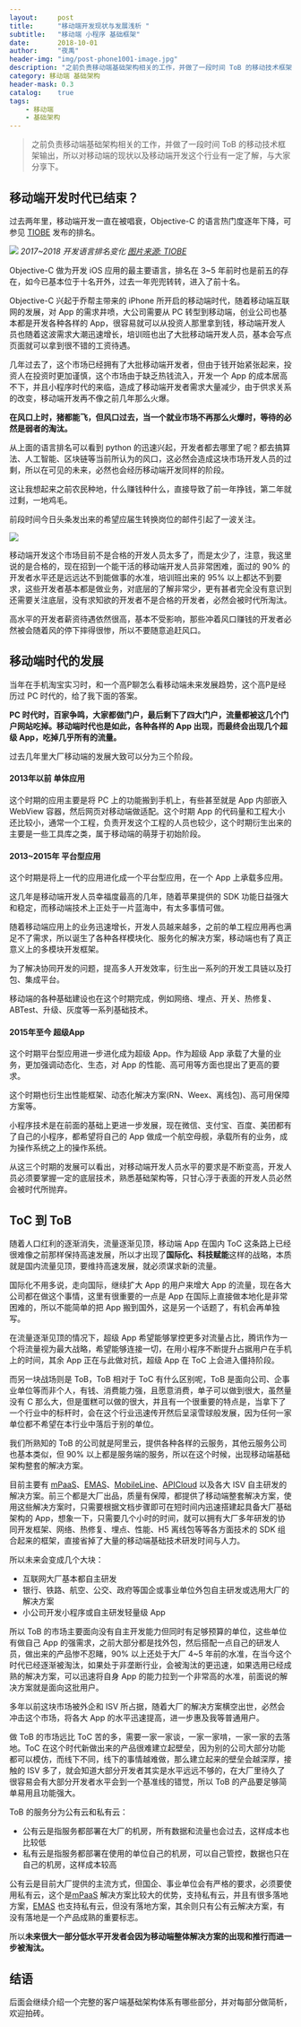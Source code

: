 ```yaml
---
layout:     post
title:      "移动端开发现状与发展浅析 "
subtitle:   "移动端 小程序 基础框架"
date:       2018-10-01
author:     "夜禹"
header-img: "img/post-phone1001-image.jpg"
description: "之前负责移动端基础架构相关的工作，并做了一段时间 ToB 的移动技术框架输出，所以对移动端的现状以及移动端开发这个行业有一定了解，与大家分享下"
category: 移动端 基础架构
header-mask: 0.3
catalog:    true
tags:
    - 移动端
    - 基础架构
---
```


> 之前负责移动端基础架构相关的工作，并做了一段时间 ToB 的移动技术框架输出，所以对移动端的现状以及移动端开发这个行业有一定了解，与大家分享下。

## 移动端开发时代已结束？
过去两年里，移动端开发一直在被唱衰，Objective-C 的语言热门度逐年下降，可参见 [TIOBE](https://www.tiobe.com/tiobe-index/) 发布的排名。

![](/img/in-post/1001/TIOBE.png)
*2017~2018 开发语言排名变化 [图片来源: TIOBE][1]*

Objective-C 做为开发 iOS 应用的最主要语言，排名在 3~5 年前时也是前五的存在，如今已基本位于十名开外，过去一年兜兜转转，进入了前十名。

Objective-C 兴起于乔帮主带来的 iPhone 所开启的移动端时代，随着移动端互联网的发展，对 App 的需求井喷，大公司需要从 PC 转型到移动端，创业公司也基本都是开发各种各样的 App，很容易就可以从投资人那里拿到钱，移动端开发人员也随着这波需求大潮迅速增长，培训班也出了大批移动端开发人员，基本会写点页面就可以拿到很不错的工资待遇。

几年过去了，这个市场已经拥有了大批移动端开发者，但由于钱开始紧张起来，投资人在投资时更加谨慎，这个市场由于缺乏热钱流入，开发一个 App 的成本居高不下，并且小程序时代的来临，造成了移动端开发者需求大量减少，由于供求关系的改变，移动端开发再不像之前几年那么火爆。

**在风口上时，猪都能飞，但风口过去，当一个就业市场不再那么火爆时，等待的必然是弱者的淘汰。**

从上面的语言排名可以看到 python 的迅速兴起，开发者都去哪里了呢？都去搞算法、人工智能、区块链等当前所认为的风口，这必然会造成这块市场开发人员的过剩，所以在可见的未来，必然也会经历移动端开发同样的阶段。

这让我想起来之前农民种地，什么赚钱种什么，直接导致了前一年挣钱，第二年就过剩，一地鸡毛。

前段时间今日头条发出来的希望应届生转换岗位的邮件引起了一波关注。

![](/img/in-post/1001/toutiao.jpg)

移动端开发这个市场目前不是合格的开发人员太多了，而是太少了，注意，我这里说的是合格的，现在招到一个能干活的移动端开发人员非常困难，面过的 90% 的开发者水平还是远远达不到能做事的水准，培训班出来的 95% 以上都达不到要求，这些开发者基本都是做业务，对底层的了解非常少，更有甚者完全没有意识到还需要关注底层，没有求知欲的开发者不是合格的开发者，必然会被时代所淘汰。

高水平的开发者薪资待遇依然很高，基本不受影响，那些冲着风口赚钱的开发者必然被会随着风的停下摔得很惨，所以不要随意追赶风口。

## 移动端时代的发展
当年在手机淘宝实习时，和一个高P聊怎么看移动端未来发展趋势，这个高P是经历过 PC 时代的，给了我下面的答案。

**PC 时代时，百家争鸣，大家都做门户，最后剩下了四大门户，流量都被这几个门户网站吃掉。移动端时代也是如此，各种各样的 App 出现，而最终会出现几个超级 App，吃掉几乎所有的流量。**

过去几年里大厂移动端的发展大致可以分为三个阶段。

#### 2013年以前 单体应用
这个时期的应用主要是将 PC 上的功能搬到手机上，有些甚至就是 App 内部嵌入 WebView 容器，然后网页对移动端做适配。这个时期 App 的代码量和工程大小还比较小，通常一个工程，负责开发这个工程的人员也较少，这个时期衍生出来的主要是一些工具库之类，属于移动端的萌芽于初始阶段。

#### 2013~2015年 平台型应用
这个时期是将上一代的应用进化成一个平台型应用，在一个 App 上承载多应用。

这几年是移动端开发人员幸福度最高的几年，随着苹果提供的 SDK 功能日益强大和稳定，而移动端技术上正处于一片蓝海中，有太多事情可做。

随着移动端应用上的业务迅速增长，开发人员越来越多，之前的单工程应用再也满足不了需求，所以诞生了各种各样模块化、服务化的解决方案，移动端也有了真正意义上的多模块开发框架。

为了解决协同开发的问题，提高多人开发效率，衍生出一系列的开发工具链以及打包、集成平台。

移动端的各种基础建设也在这个时期完成，例如网络、埋点、开关、热修复、ABTest、升级、灰度等一系列基础技术。

#### 2015年至今 超级App
这个时期平台型应用进一步进化成为超级 App。作为超级 App 承载了大量的业务，更加强调动态化、生态，对 App 的性能、高可用等方面也提出了更高的要求。

这个时期也衍生出性能框架、动态化解决方案(RN、Weex、离线包)、高可用保障方案等。

小程序技术是在前面的基础上更进一步发展，现在微信、支付宝、百度、美团都有了自己的小程序，都希望将自己的 App 做成一个航空母舰，承载所有的业务，成为操作系统之上的操作系统。

从这三个时期的发展可以看出，对移动端开发人员水平的要求是不断变高，开发人员必须要掌握一定的底层技术，熟悉基础架构等，只甘心浮于表面的开发人员必然会被时代所抛弃。

## ToC 到 ToB
随着人口红利的逐渐消失，流量逐渐见顶，移动端 App 在国内 ToC 这条路上已经很难像之前那样保持高速发展，所以才出现了**国际化、科技赋能**这样的战略，本质就是国内流量见顶，要维持高速发展，就必须谋求新的流量。

国际化不用多说，走向国际，继续扩大 App 的用户来增大 App 的流量，现在各大公司都在做这个事情，这里有很重要的一点是 App 在国际上直接做本地化是非常困难的，所以不能简单的把 App 搬到国外，这是另一个话题了，有机会再单独写。

在流量逐渐见顶的情况下，超级 App 希望能够掌控更多对流量占比，腾讯作为一个将流量视为最大战略，希望能够连接一切，在用小程序不断提升占据用户在手机上的时间，其余 App 正在与此做对抗，超级 App 在 ToC 上会进入僵持阶段。

而另一块战场则是 ToB，ToB 相对于 ToC 有什么区别呢，ToB 是面向公司、企事业单位等而非个人，有钱、消费能力强，且愿意消费，单子可以做到很大，虽然量没有 C 那么大，但是蛋糕可以做的很大，并且有一个很重要的特点是，当拿下了一个行业中的标杆时，会在这个行业迅速传开然后呈滚雪球般发展，因为任何一家单位都不希望在本行业中落后于别的单位。

我们所熟知的 ToB 的公司就是阿里云，提供各种各样的云服务，其他云服务公司也基本类似，但 90% 以上都是服务端的服务，所以在这个时候，出现移动端基础架构整套的解决方案。

目前主要有 [mPaaS](https://tech.antfin.com/products/MPAAS)、[EMAS](https://www.aliyun.com/product/emas?spm=a2c4g.11174283.digitalization.15.3f723ca01xW7nW)、[MobileLine](https://cloud.tencent.com/product/tac)、[APICloud](https://www.apicloud.com/) 以及各大 ISV 自主研发的解决方案。前三个都是大厂出品，质量有保障，都提供了移动端整套解决方案，使用这些解决方案时，只需要根据文档步骤即可在短时间内迅速搭建起具备大厂基础架构的 App，想象一下，只需要几个小时的时间，就可以拥有大厂多年研发的协同开发框架、网络、热修复、埋点、性能、H5 离线包等等各方面技术的 SDK 组合起来的框架，直接省掉了大量的移动端基础技术研发时间与人力。

所以未来会变成几个大块：
* 互联网大厂基本都自主研发
* 银行、铁路、航空、公交、政府等国企或事业单位外包自主研发或选用大厂的解决方案
* 小公司开发小程序或自主研发轻量级 App

所以 ToB 的市场主要面向没有自主开发能力但同时有足够预算的单位，这些单位有做自己 App 的强需求，之前大部分都是找外包，然后搭配一点自己的研发人员，做出来的产品惨不忍睹，90% 以上还处于大厂 4~5 年前的水准，在当今这个时代已经逐渐被淘汰，如果处于非垄断行业，会被淘汰的更迅速，如果选用已经成熟的解决方案，可以迅速将自身 App 的能力拉到一个非常高的水准，前面说的解决方案就是面向这批用户。

多年以前这块市场被外企和 ISV 所占据，随着大厂的解决方案横空出世，必然会冲击这个市场，将各大 App 的水平迅速提高，进一步惠及我等普通用户。

做 ToB 的市场远比 ToC 苦的多，需要一家一家谈，一家一家啃，一家一家的去落地。ToC 在这个时代新做出来的产品很难建立起壁垒，因为别的公司大部分功能都可以模仿，而线下不同，线下的事情越难做，那么建立起来的壁垒会越深厚，接触的 ISV 多了，就会知道大部分开发者其实是水平远远不够的，在大厂里待久了很容易会有大部分开发者水平会到一个基准线的错觉，所以 ToB 的产品要足够简单易用且功能强大。

ToB 的服务分为公有云和私有云：
* 公有云是指服务都部署在大厂的机房，所有数据和流量也会过去，这样成本也比较低
* 私有云是指服务都部署在使用的单位自己的机房，可以自己管控，数据也只在自己的机房，这样成本较高

公有云是目前大厂提供的主流方式，但国企、事业单位会有严格的要求，必须要使用私有云，这个是[mPaaS](https://tech.antfin.com/products/MPAAS) 解决方案比较大的优势，支持私有云，并且有很多落地方案，[EMAS](https://www.aliyun.com/product/emas?spm=a2c4g.11174283.digitalization.15.3f723ca01xW7nW) 也支持私有云，但没有落地方案，其余则只有公有云解决方案，有没有落地是一个产品成熟的重要标志。

所以**未来很大一部分低水平开发者会因为移动端整体解决方案的出现和推行而进一步被淘汰。**

## 结语
后面会继续介绍一个完整的客户端基础架构体系有哪些部分，并对每部分做简析，欢迎拍砖。

[1]: https://www.tiobe.com/tiobe-index/